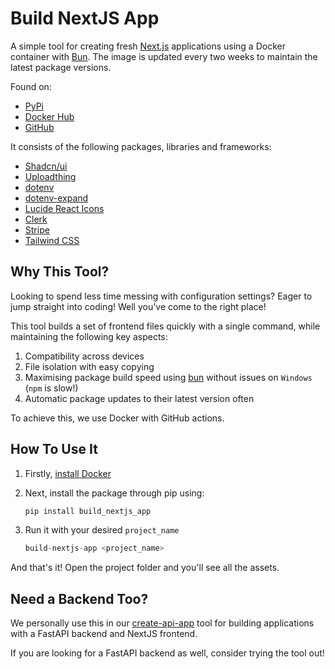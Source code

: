 # Build NextJS App

A simple tool for creating fresh [Next.js](https://nextjs.org/) applications using a Docker container with [Bun](https://bun.sh/). The image is updated every two weeks to maintain the latest package versions.

Found on:

- [PyPi](https://pypi.org/project/build_nextjs_app/)
- [Docker Hub](https://hub.docker.com/r/achronus/nextjs_app)
- [GitHub](https://github.com/Achronus/build-nextjs-app/)

It consists of the following packages, libraries and frameworks:

- [Shadcn/ui](https://ui.shadcn.com/)
- [Uploadthing](https://uploadthing.com/)
- [dotenv](https://www.npmjs.com/package/dotenv)
- [dotenv-expand](https://www.npmjs.com/package/dotenv-expand)
- [Lucide React Icons](https://lucide.dev/)
- [Clerk](https://clerk.com/)
- [Stripe](https://docs.stripe.com/stripe-js/react?locale=en-GB)
- [Tailwind CSS](https://tailwindcss.com/)

## Why This Tool?

Looking to spend less time messing with configuration settings? Eager to jump straight into coding! Well you've come to the right place!

This tool builds a set of frontend files quickly with a single command, while maintaining the following key aspects:

1. Compatibility across devices
2. File isolation with easy copying
3. Maximising package build speed using [bun](https://bun.sh/) without issues on `Windows` (`npm` is slow!)
4. Automatic package updates to their latest version often

To achieve this, we use Docker with GitHub actions.

## How To Use It

1. Firstly, [install Docker](https://docs.docker.com/get-docker/)

2. Next, install the package through pip using:

   ```python
   pip install build_nextjs_app
   ```

3. Run it with your desired `project_name`

   ```python
   build-nextjs-app <project_name>
   ```

And that's it! Open the project folder and you'll see all the assets.

## Need a Backend Too?

We personally use this in our [create-api-app](https://github.com/Achronus/create-api-app) tool for building applications with a FastAPI backend and NextJS frontend.

If you are looking for a FastAPI backend as well, consider trying the tool out!
